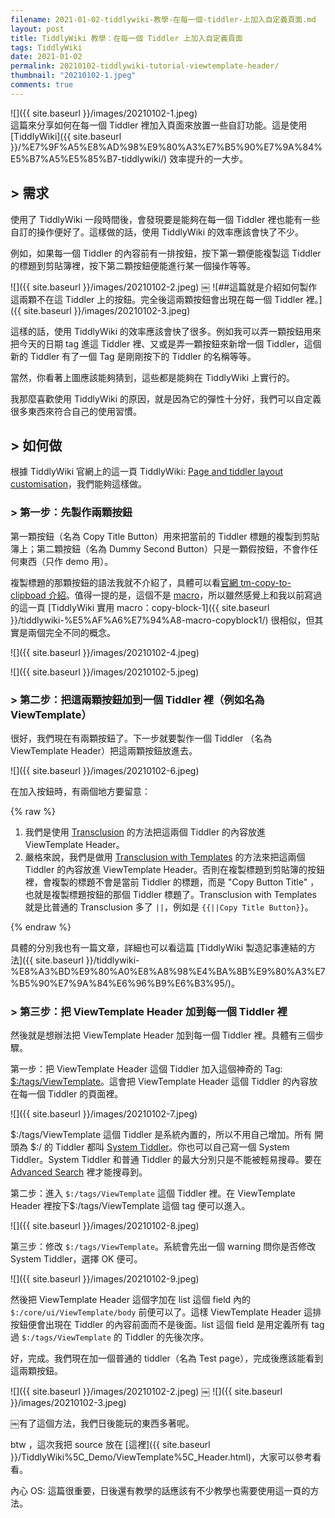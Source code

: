 ```yaml
---
filename: 2021-01-02-tiddlywiki-教學-在每一個-tiddler-上加入自定義頁面.md
layout: post
title: TiddlyWiki 教學：在每一個 Tiddler 上加入自定義頁面
tags: TiddlyWiki
date: 2021-01-02
permalink: 20210102-tiddlywiki-tutorial-viewtemplate-header/
thumbnail: "20210102-1.jpeg"
comments: true
---
```


![]({{ site.baseurl }}/images/20210102-1.jpeg)  
這篇來分享如何在每一個 Tiddler 裡加入頁面來放置一些自訂功能。這是使用 [TiddlyWiki]({{ site.baseurl }}/%E7%9F%A5%E8%AD%98%E9%80%A3%E7%B5%90%E7%9A%84%E5%B7%A5%E5%85%B7-tiddlywiki/) 效率提升的一大步。

## > 需求

使用了 TiddlyWiki 一段時間後，會發現要是能夠在每一個 Tiddler 裡也能有一些自訂的操作便好了。這樣做的話，使用 TiddlyWiki 的效率應該會快了不少。

例如，如果每一個 Tiddler 的內容前有一排按鈕，按下第一顆便能複製這 Tiddler 的標題到剪貼簿裡，按下第二顆按鈕便能進行某一個操作等等。

![]({{ site.baseurl }}/images/20210102-2.jpeg)
￼
![##這篇就是介紹如何製作這兩顆不在這 Tiddler 上的按鈕。完全後這兩顆按鈕會出現在每一個 Tiddler 裡。]({{ site.baseurl }}/images/20210102-3.jpeg)

這樣的話，使用 TiddlyWiki 的效率應該會快了很多。例如我可以弄一顆按鈕用來把今天的日期 tag 進這 Tiddler 裡、又或是弄一顆按鈕來新增一個 Tiddler，這個新的 Tiddler 有了一個 Tag 是剛剛按下的 Tiddler 的名稱等等。

當然，你看著上圖應該能夠猜到，這些都是能夠在 TiddlyWiki 上實行的。

我那麼喜歡使用 TiddlyWiki 的原因，就是因為它的彈性十分好，我們可以自定義很多東西來符合自己的使用習慣。

## > 如何做

根據 TiddlyWiki 官網上的這一頁 TiddlyWiki: [Page and tiddler layout customisation](https://tiddlywiki.com/static/Page%2520and%2520tiddler%2520layout%2520customisation.html)，我們能夠這樣做。

### > 第一步：先製作兩顆按鈕

第一顆按鈕（名為 Copy Title Button）用來把當前的 Tiddler 標題的複製到剪貼簿上；第二顆按鈕（名為 Dummy Second Button）只是一顆假按鈕，不會作任何東西（只作 demo 用）。

複製標題的那顆按鈕的語法我就不介紹了，具體可以看[官網 tm-copy-to-clipboad   介紹](https://tiddlywiki.com/static/WidgetMessage%253A%2520tm-copy-to-clipboard.html)。值得一提的是，這個不是 [macro](https://tiddlywiki.com/static/Macros.html)，所以雖然感覺上和我以前寫過的這一頁 [TiddlyWiki 實用 macro：copy-block-1]({{ site.baseurl }}/tiddlywiki-%E5%AF%A6%E7%94%A8-macro-copyblock1/) 很相似，但其實是兩個完全不同的概念。

![]({{ site.baseurl }}/images/20210102-4.jpeg)

![]({{ site.baseurl }}/images/20210102-5.jpeg)

### > 第二步：把這兩顆按鈕加到一個 Tiddler 裡（例如名為 ViewTemplate）

很好，我們現在有兩顆按鈕了。下一步就要製作一個 Tiddler （名為 ViewTemplate Header）把這兩顆按鈕放進去。

![]({{ site.baseurl }}/images/20210102-6.jpeg)

在加入按鈕時，有兩個地方要留意：

{% raw %}

1. 我們是使用 [Transclusion](https://tiddlywiki.com/static/Transclusion%2520in%2520WikiText.html) 的方法把這兩個 Tiddler 的內容放進 ViewTemplate Header。
2. 嚴格來說，我們是做用 [Transclusion with Templates](https://tiddlywiki.com/static/Transclusion%2520with%2520Templates.html) 的方法來把這兩個 Tiddler 的內容放進 ViewTemplate Header。否則在複製標題到剪貼簿的按鈕裡，會複製的標題不會是當前 Tiddler 的標題，而是 "Copy Button Title" ，也就是複製標題按鈕的那個 Tiddler 標題了。Transclusion with Templates 就是比普通的 Transclusion 多了 `||`，例如是 `{{||Copy Title Button}}`。

{% endraw %}

具體的分別我也有一篇文章，詳細也可以看這篇 [TiddlyWiki 製造記事連結的方法]({{ site.baseurl }}/tiddlywiki-%E8%A3%BD%E9%80%A0%E8%A8%98%E4%BA%8B%E9%80%A3%E7%B5%90%E7%9A%84%E6%96%B9%E6%B3%95/)。

### > 第三步：把 ViewTemplate Header 加到每一個 Tiddler 裡

然後就是想辦法把 ViewTemplate Header 加到每一個 Tiddler 裡。具體有三個步驟。

第一步：把 ViewTemplate Header 這個 Tiddler 加入這個神奇的 Tag: [$:/tags/ViewTemplate](https://tiddlywiki.com/static/SystemTag%253A%2520%2524%253A%252Ftags%252FViewTemplate.html)。這會把 ViewTemplate Header 這個 Tiddler 的內容放在每一個 Tiddler 的頁面裡。

![]({{ site.baseurl }}/images/20210102-7.jpeg)

$:/tags/ViewTemplate 這個 Tiddler 是系統內置的，所以不用自己增加。所有 開頭為 $:/ 的 Tiddler 都叫 [System Tiddler](https://tiddlywiki.com/static/SystemTiddlers.html)。你也可以自己寫一個 System Tiddler。System Tiddler 和普通 Tiddler 的最大分別只是不能被輕易搜尋。要在 [Advanced Search](https://tiddlywiki.com/static/Searching%2520in%2520TiddlyWiki.html) 裡才能搜尋到。

第二步：進入 `$:/tags/ViewTemplate` 這個 Tiddler 裡。在 ViewTemplate Header 裡按下$:/tags/ViewTemplate 這個 tag 便可以進入。

![]({{ site.baseurl }}/images/20210102-8.jpeg)

第三步：修改 `$:/tags/ViewTemplate`。系統會先出一個 warning 問你是否修改 System Tiddler，選擇 OK 便可。

![]({{ site.baseurl }}/images/20210102-9.jpeg)

然後把 ViewTemplate Header 這個字加在 list 這個 field 內的 `$:/core/ui/ViewTemplate/body` 前便可以了。這樣 ViewTemplate Header 這排按鈕便會出現在 Tiddler 的內容前面而不是後面。list 這個 field 是用定義所有 tag 過 `$:/tags/ViewTemplate` 的 Tiddler 的先後次序。

好，完成。我們現在加一個普通的 tiddler（名為 Test page），完成後應該能看到這兩顆按鈕。

![]({{ site.baseurl }}/images/20210102-2.jpeg)
￼
![]({{ site.baseurl }}/images/20210102-3.jpeg)

￼有了這個方法，我們日後能玩的東西多著呢。

btw ，這次我把 source 放在 [這裡]({{ site.baseurl }}/TiddlyWiki%5C_Demo/ViewTemplate%5C_Header.html)，大家可以參考看看。

內心 OS: 這篇很重要，日後還有教學的話應該有不少教學也需要使用這一頁的方法。
